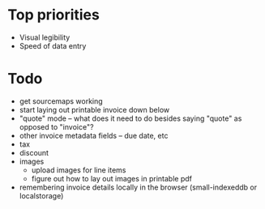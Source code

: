 # Top priorities

- Visual legibility
- Speed of data entry

# Todo

- get sourcemaps working
- start laying out printable invoice down below
- "quote" mode – what does it need to do besides saying "quote" as opposed to "invoice"?
- other invoice metadata fields – due date, etc
- tax
- discount
- images
	- upload images for line items
	- figure out how to lay out images in printable pdf
- remembering invoice details locally in the browser (small-indexeddb or localstorage)
